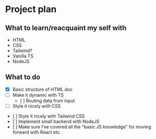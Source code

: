 # Project plan

## What to learn/reacquaint my self with

- HTML
- CSS
- Tailwind?
- Vanilla TS
- NodeJS

## What to do

- [x] Basic structure of HTML doc
- [ ] Make it dynamic with TS
  - [ ] Routing data from input
- [ ] Style it nicely with CSS
- [ ] Style it nicely with Tailwind CSS
- [ ] Implement small backend with NodeJS
- [ ] Make sure I've covered all the "basic JS knowledge" for moving forward with React etc.
